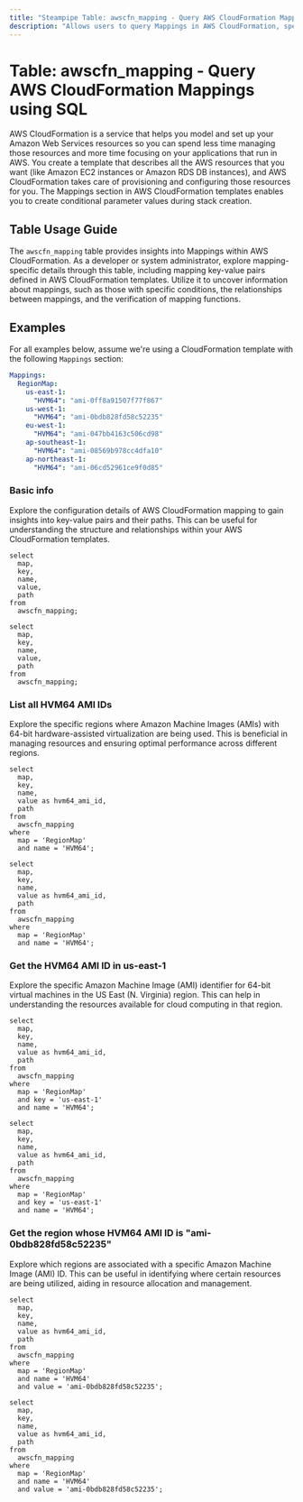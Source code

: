 ```yaml
---
title: "Steampipe Table: awscfn_mapping - Query AWS CloudFormation Mappings using SQL"
description: "Allows users to query Mappings in AWS CloudFormation, specifically the mapping key-value pairs defined in AWS CloudFormation templates, providing insights into the mapping function of AWS CloudFormation."
---
```


# Table: awscfn_mapping - Query AWS CloudFormation Mappings using SQL

AWS CloudFormation is a service that helps you model and set up your Amazon Web Services resources so you can spend less time managing those resources and more time focusing on your applications that run in AWS. You create a template that describes all the AWS resources that you want (like Amazon EC2 instances or Amazon RDS DB instances), and AWS CloudFormation takes care of provisioning and configuring those resources for you. The Mappings section in AWS CloudFormation templates enables you to create conditional parameter values during stack creation.

## Table Usage Guide

The `awscfn_mapping` table provides insights into Mappings within AWS CloudFormation. As a developer or system administrator, explore mapping-specific details through this table, including mapping key-value pairs defined in AWS CloudFormation templates. Utilize it to uncover information about mappings, such as those with specific conditions, the relationships between mappings, and the verification of mapping functions.

## Examples

For all examples below, assume we're using a CloudFormation template with the following `Mappings` section:

```yaml
Mappings:
  RegionMap:
    us-east-1:
      "HVM64": "ami-0ff8a91507f77f867"
    us-west-1:
      "HVM64": "ami-0bdb828fd58c52235"
    eu-west-1:
      "HVM64": "ami-047bb4163c506cd98"
    ap-southeast-1:
      "HVM64": "ami-08569b978cc4dfa10"
    ap-northeast-1:
      "HVM64": "ami-06cd52961ce9f0d85"
```

### Basic info
Explore the configuration details of AWS CloudFormation mapping to gain insights into key-value pairs and their paths. This can be useful for understanding the structure and relationships within your AWS CloudFormation templates.

```sql+postgres
select
  map,
  key,
  name,
  value,
  path
from
  awscfn_mapping;
```

```sql+sqlite
select
  map,
  key,
  name,
  value,
  path
from
  awscfn_mapping;
```

### List all HVM64 AMI IDs
Explore the specific regions where Amazon Machine Images (AMIs) with 64-bit hardware-assisted virtualization are being used. This is beneficial in managing resources and ensuring optimal performance across different regions.

```sql+postgres
select
  map,
  key,
  name,
  value as hvm64_ami_id,
  path
from
  awscfn_mapping
where
  map = 'RegionMap'
  and name = 'HVM64';
```

```sql+sqlite
select
  map,
  key,
  name,
  value as hvm64_ami_id,
  path
from
  awscfn_mapping
where
  map = 'RegionMap'
  and name = 'HVM64';
```

### Get the HVM64 AMI ID in us-east-1
Explore the specific Amazon Machine Image (AMI) identifier for 64-bit virtual machines in the US East (N. Virginia) region. This can help in understanding the resources available for cloud computing in that region.

```sql+postgres
select
  map,
  key,
  name,
  value as hvm64_ami_id,
  path
from
  awscfn_mapping
where
  map = 'RegionMap'
  and key = 'us-east-1'
  and name = 'HVM64';
```

```sql+sqlite
select
  map,
  key,
  name,
  value as hvm64_ami_id,
  path
from
  awscfn_mapping
where
  map = 'RegionMap'
  and key = 'us-east-1'
  and name = 'HVM64';
```

### Get the region whose HVM64 AMI ID is "ami-0bdb828fd58c52235"
Explore which regions are associated with a specific Amazon Machine Image (AMI) ID. This can be useful in identifying where certain resources are being utilized, aiding in resource allocation and management.

```sql+postgres
select
  map,
  key,
  name,
  value as hvm64_ami_id,
  path
from
  awscfn_mapping
where
  map = 'RegionMap'
  and name = 'HVM64'
  and value = 'ami-0bdb828fd58c52235';
```

```sql+sqlite
select
  map,
  key,
  name,
  value as hvm64_ami_id,
  path
from
  awscfn_mapping
where
  map = 'RegionMap'
  and name = 'HVM64'
  and value = 'ami-0bdb828fd58c52235';
```